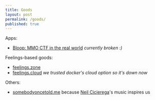 ```yaml
---
title: Goods
layout: post
permalink: /goods/
published: true
---
```

Apps:
- [Bloop: MMO CTF in the real world](https://github.com/BloopApp) *currently broken :)*

Feelings-based goods:
- [feelings.zone](http://feelings.zone)
- [feelings.cloud](http://feelings.cloud) *we trusted docker's cloud option so it's down now*

Others:
- [somebodyoncetold.me](http://somebodyoncetold.me) because [Neil Cicierega](http://neilcicierega.com)'s music inspires us
